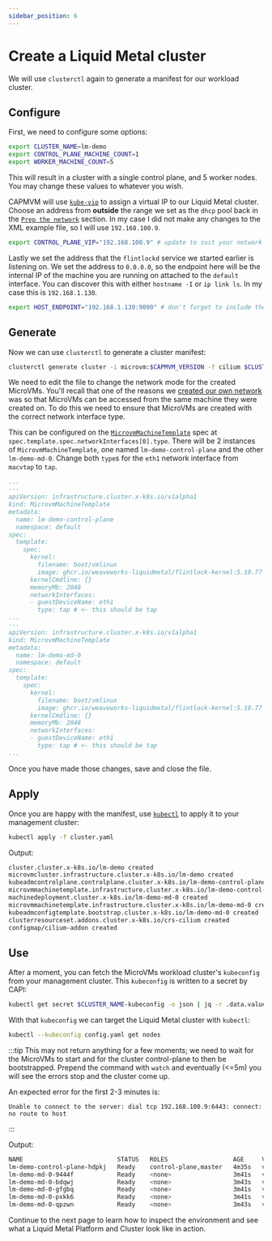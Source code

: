 ```yaml
---
sidebar_position: 6
---
```


# Create a Liquid Metal cluster

We will use `clusterctl` again to generate a manifest for our workload cluster.

## Configure

First, we need to configure some options:

```bash
export CLUSTER_NAME=lm-demo
export CONTROL_PLANE_MACHINE_COUNT=1
export WORKER_MACHINE_COUNT=5
```

This will result in a cluster with a single control plane, and 5 worker nodes.
You may change these values to whatever you wish.

CAPMVM will use [`kube-vip`][kvip] to assign a virtual IP to our Liquid Metal
cluster. Choose an address from **outside** the range we set as the `dhcp` pool
back in the [`Prep the network`][net] section. In my
case I did not make any changes to the XML example file, so I will use `192.168.100.9`.

```bash
export CONTROL_PLANE_VIP="192.168.100.9" # update to suit your network
```

Lastly we set the address that the `flintlockd` service we started earlier is
listening on. We set the address to `0.0.0.0`, so the endpoint here will be the
internal IP of the machine you are running on attached to the `default` interface.
You can discover this with either `hostname -I` or `ip link ls`.
In my case this is `192.168.1.130`.

```bash
export HOST_ENDPOINT="192.168.1.130:9090" # don't forget to include the port!
```

## Generate

Now we can use `clusterctl` to generate a cluster manifest:

```bash
clusterctl generate cluster -i microvm:$CAPMVM_VERSION -f cilium $CLUSTER_NAME > cluster.yaml
```

We need to edit the file to change the network mode for the created MicroVMs. You'll
recall that one of the reasons we [created our own network][net] was so that MicroVMs
can be accessed from the same machine they were created on.
To do this we need to ensure that MicroVMs are created with the correct network
interface type.

This can be configured on the [`MicrovmMachineTemplate`][mmt] spec at
`spec.template.spec.networkInterfaces[0].type`.
There will be 2 instances of `MicrovmMachineTemplate`, one named `lm-demo-control-plane`
and the other `lm-demo-md-0`. Change both `type`s for the `eth1` network interface
from `macvtap` to `tap`.

```yaml
...
---
apiVersion: infrastructure.cluster.x-k8s.io/v1alpha1
kind: MicrovmMachineTemplate
metadata:
  name: lm-demo-control-plane
  namespace: default
spec:
  template:
    spec:
      kernel:
        filename: boot/vmlinux
        image: ghcr.io/weaveworks-liquidmetal/flintlock-kernel:5.10.77
      kernelCmdline: {}
      memoryMb: 2048
      networkInterfaces:
      - guestDeviceName: eth1
        type: tap # <- this should be tap
...
---
apiVersion: infrastructure.cluster.x-k8s.io/v1alpha1
kind: MicrovmMachineTemplate
metadata:
  name: lm-demo-md-0
  namespace: default
spec:
  template:
    spec:
      kernel:
        filename: boot/vmlinux
        image: ghcr.io/weaveworks-liquidmetal/flintlock-kernel:5.10.77
      kernelCmdline: {}
      memoryMb: 2048
      networkInterfaces:
      - guestDeviceName: eth1
        type: tap # <- this should be tap
...
```

Once you have made those changes, save and close the file.

## Apply

Once you are happy with the manifest, use [`kubectl`][kc] to apply it to your management
cluster:

```bash
kubectl apply -f cluster.yaml
```

Output:
```bash
cluster.cluster.x-k8s.io/lm-demo created
microvmcluster.infrastructure.cluster.x-k8s.io/lm-demo created
kubeadmcontrolplane.controlplane.cluster.x-k8s.io/lm-demo-control-plane created
microvmmachinetemplate.infrastructure.cluster.x-k8s.io/lm-demo-control-plane created
machinedeployment.cluster.x-k8s.io/lm-demo-md-0 created
microvmmachinetemplate.infrastructure.cluster.x-k8s.io/lm-demo-md-0 created
kubeadmconfigtemplate.bootstrap.cluster.x-k8s.io/lm-demo-md-0 created
clusterresourceset.addons.cluster.x-k8s.io/crs-cilium created
configmap/cilium-addon created
```

## Use

After a moment, you can fetch the MicroVMs workload cluster's `kubeconfig` from
your management cluster. This `kubeconfig` is written to a secret by CAPI:

```bash
kubectl get secret $CLUSTER_NAME-kubeconfig -o json | jq -r .data.value | base64 -d > config.yaml
```

With that `kubeconfig` we can target the Liquid Metal cluster with `kubectl`:

```bash
kubectl --kubeconfig config.yaml get nodes
```

:::tip
This may not return anything for a few moments; we need to wait for the MicroVMs
to start and for the cluster control-plane to then be bootstrapped.
Prepend the command with `watch` and eventually (<=5m) you
will see the errors stop and the cluster come up.

An expected error for the first 2-3 minutes is:

```
Unable to connect to the server: dial tcp 192.168.100.9:6443: connect: no route to host
```
:::

Output:
```bash
NAME                          STATUS   ROLES                  AGE     VERSION
lm-demo-control-plane-hdpkj   Ready    control-plane,master   4m35s   v1.21.8
lm-demo-md-0-9444f            Ready    <none>                 3m41s   v1.21.8
lm-demo-md-0-bdqwj            Ready    <none>                 3m43s   v1.21.8
lm-demo-md-0-gfgbq            Ready    <none>                 3m41s   v1.21.8
lm-demo-md-0-pxkk6            Ready    <none>                 3m41s   v1.21.8
lm-demo-md-0-qpzwn            Ready    <none>                 3m43s   v1.21.8
```

Continue to the next page to learn how to inspect the environment and see what a Liquid
Metal Platform and Cluster look like in action.

[kvip]: https://kube-vip.io/
[kc]: https://kubernetes.io/docs/tasks/tools/
[net]: /docs/tutorial-basics/network
[mmt]: https://github.com/weaveworks-liquidmetal/cluster-api-provider-microvm/blob/42196e0bf388235f39211769cb8e5c0049172c10/api/v1alpha1/types.go#L103-L105
